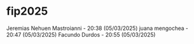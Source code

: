 # fip2025

Jeremias Nehuen Mastroianni - 20:38 (05/03/2025)
juana mengochea - 20:47 (05/03/2025) 
Facundo Durdos - 20:55 (05/03/2025) 